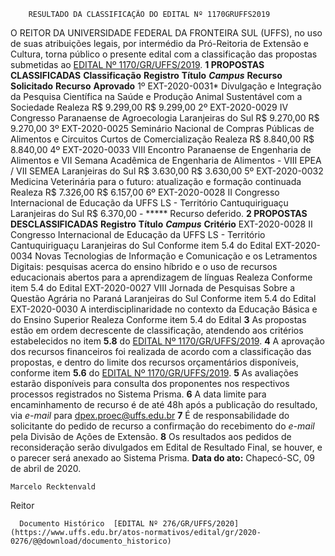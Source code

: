         RESULTADO DA CLASSIFICAÇÃO DO EDITAL Nº 1170GRUFFS2019  

 O REITOR DA UNIVERSIDADE FEDERAL DA FRONTEIRA SUL (UFFS), no uso de suas atribuições legais, por intermédio da Pró-Reitoria de Extensão e Cultura, torna público o presente edital com a classificação das propostas submetidas ao [EDITAL Nº 1170/GR/UFFS/2019](https://www.uffs.edu.br/atos-normativos/edital/gr/2019-1170).     **1 PROPOSTAS CLASSIFICADAS**      **Classificação**     **Registro**     **Título**      ***Campus***       **Recurso**   **Solicitado**     **Recurso**   **Aprovado**      1º    EXT-2020-0031*   Divulgação e Integração da Pesquisa Científica na Saúde e Produção Animal Sustentável com a Sociedade   Realeza   R$ 9.299,00   R$ 9.299,00     2º    EXT-2020-0029   IV Congresso Paranaense de Agroecologia   Laranjeiras do Sul   R$ 9.270,00   R$ 9.270,00     3º    EXT-2020-0025   Seminário Nacional de Compras Públicas de Alimentos e Circuitos Curtos de Comercialização   Realeza   R$ 8.840,00   R$ 8.840,00     4º    EXT-2020-0033   VIII Encontro Paranaense de Engenharia de Alimentos e VII Semana Acadêmica de Engenharia de Alimentos - VIII EPEA / VII SEMEA   Laranjeiras do Sul   R$ 3.630,00   R$ 3.630,00     5º    EXT-2020-0032   Medicina Veterinária para o futuro: atualização e formação continuada   Realeza   R$ 7.326,00   R$ 6.157,00     6º    EXT-2020-0028   II Congresso Internacional de Educação da UFFS LS - Território Cantuquiriguaçu   Laranjeiras do Sul   R$ 6.370,00   -     *****  Recurso deferido.     **2 PROPOSTAS DESCLASSIFICADAS**      **Registro**     **Título**      ***Campus***       **Critério**       EXT-2020-0028   II Congresso Internacional de Educação da UFFS LS - Território Cantuquiriguaçu   Laranjeiras do Sul   Conforme item 5.4 do Edital     EXT-2020-0034   Novas Tecnologias de Informação e Comunicação e os Letramentos Digitais: pesquisas acerca do ensino híbrido e o uso de recursos educacionais abertos para a aprendizagem de línguas   Realeza   Conforme item 5.4 do Edital     EXT-2020-0027   VIII Jornada de Pesquisas Sobre a Questão Agrária no Paraná   Laranjeiras do Sul   Conforme item 5.4 do Edital     EXT-2020-0030   A interdisciplinaridade no contexto da Educação Básica e do Ensino Superior   Realeza   Conforme item 5.4 do Edital       **3**  As propostas estão em ordem decrescente de classificação, atendendo aos critérios estabelecidos no item **5.8** do [EDITAL Nº 1170/GR/UFFS/2019](https://www.uffs.edu.br/atos-normativos/edital/gr/2019-1170).    **4**  A aprovação dos recursos financeiros foi realizada de acordo com a classificação das propostas, e dentro do limite dos recursos orçamentários disponíveis, conforme item **5.6** do [EDITAL Nº 1170/GR/UFFS/2019](https://www.uffs.edu.br/atos-normativos/edital/gr/2019-1170).    **5**  As avaliações estarão disponíveis para consulta dos proponentes nos respectivos processos registrados no Sistema Prisma.    **6**  A data limite para encaminhamento de recurso é de até 48h após a publicação do resultado, via *e-mail*  para dpex.proec@uffs.edu.br    **7**  É de responsabilidade do solicitante do pedido de recurso a confirmação do recebimento do *e-mail*  pela Divisão de Ações de Extensão.    **8**  Os resultados aos pedidos de reconsideração serão divulgados em Edital de Resultado Final, se houver, e o parecer será anexado ao Sistema Prisma.        **Data do ato:** Chapecó-SC, 09 de abril de 2020.   
 

    Marcelo Recktenvald   
 Reitor 

      Documento Histórico  [EDITAL Nº 276/GR/UFFS/2020](https://www.uffs.edu.br/atos-normativos/edital/gr/2020-0276/@@download/documento_historico)     
      